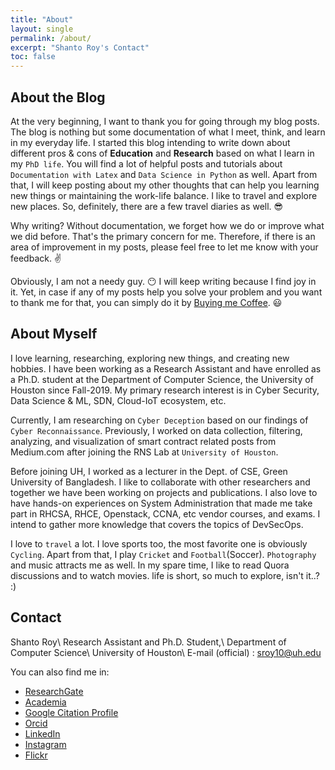 ```yaml
---
title: "About"
layout: single
permalink: /about/
excerpt: "Shanto Roy's Contact"
toc: false
---
```


## About the Blog
At the very beginning, I want to thank you for going through my blog posts. The blog is nothing but some documentation of what I meet, think, and learn in my everyday life. I started this blog intending to write down about different pros & cons of **Education** and **Research** based on what I learn in my `PhD life`. You will find a lot of helpful posts and tutorials about `Documentation with Latex` and `Data Science in Python` as well. Apart from that, I will keep posting about my other thoughts that can help you learning new things or maintaining the work-life balance. I like to travel and explore new places. So, definitely, there are a few travel diaries as well. :sunglasses:

Why writing? Without documentation, we forget how we do or improve what we did before. That's the primary concern for me. Therefore, if there is an area of improvement in my posts, please feel free to let me know with your feedback. :v:

Obviously, I am not a needy guy. :no_mouth: I will keep writing because I find joy in it. Yet, in case if any of my posts help you solve your problem and you want to thank me for that, you can simply do it by [Buying me Coffee](https://www.paypal.me/shantoroy). :smiley:

## About Myself
I love learning, researching, exploring new things, and creating new hobbies. I have been working as a Research Assistant and have enrolled as a Ph.D. student at the Department of Computer Science, the University of Houston since Fall-2019. My primary research interest is in Cyber Security, Data Science & ML, SDN, Cloud-IoT ecosystem, etc.

Currently, I am researching on `Cyber Deception` based on our findings of  `Cyber Reconnaissance`. Previously, I worked on data collection, filtering, analyzing, and visualization of smart contract related posts from Medium.com after joining the RNS Lab at `University of Houston`.

Before joining UH, I worked as a lecturer in the Dept. of CSE, Green University of Bangladesh. I like to collaborate with other researchers and together we have been working on projects and publications. I also love to have hands-on experiences on System Administration that made me take part in RHCSA, RHCE, Openstack, CCNA, etc vendor courses, and exams. I intend to gather more knowledge that covers the topics of DevSecOps. 

I love to `travel` a lot. I love sports too, the most favorite one is obviously `Cycling`. Apart from that, I play `Cricket` and `Football`(Soccer). `Photography` and music attracts me as well. In my spare time, I like to read Quora discussions and to watch movies. life is short, so much to explore, isn't it..? :) 

## Contact
Shanto Roy\\
Research Assistant and Ph.D. Student,\\
Department of Computer Science\\
University of Houston\\
E-mail (official) : sroy10@uh.edu

You can also find me in:

* [ResearchGate][ResearchGate]
* [Academia][Academia]
* [Google Citation Profile][Google]
* [Orcid][Orcid]
* [LinkedIn][LinkedIn]
* [Instagram][Instagram]
* [Flickr][Flickr]

[ResearchGate]: https://www.researchgate.net/profile/Shanto_Roy2
[Academia]: https://juniv.academia.edu/ShantoRoy
[Google]: https://scholar.google.com/citations?user=OMGYMbwAAAAJ&hl=en
[Orcid]: https://orcid.org/0000-0002-4213-9460
[LinkedIn]: https://www.linkedin.com/in/shanto-roy/
[Instagram]: https://www.instagram.com/shanto.roy.9/
[Flickr]: https://www.flickr.com/roysclick
